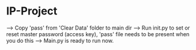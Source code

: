 # IP-Project
--> Copy 'pass' from 'Clear Data' folder to main dir
--> Run init.py to set or reset master password (access key), 'pass' file needs to be present when you do this
--> Main.py is ready to run now.

